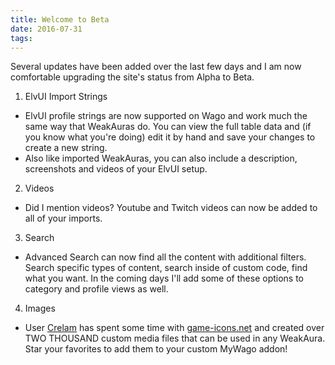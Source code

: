 ```yaml
---
title: Welcome to Beta
date: 2016-07-31
tags:
---
```


Several updates have been added over the last few days and I am now comfortable upgrading the site's status from Alpha to Beta.

1. ElvUI Import Strings
 * ElvUI profile strings are now supported on Wago and work much the same way that WeakAuras do. You can view the full table data and (if you know what you're doing) edit it by hand and save your changes to create a new string.
 * Also like imported WeakAuras, you can also include a description, screenshots and videos of your ElvUI setup.

2. Videos
 * Did I mention videos? Youtube and Twitch videos can now be added to all of your imports.

3. Search
 * Advanced Search can now find all the content with additional filters. Search specific types of content, search inside of custom code, find what you want. In the coming days I'll add some of these options to category and profile views as well.

4. Images
 * User [Crelam](https://wago.io/p/Crelam) has spent some time with [game-icons.net](http://game-icons.net/) and created over TWO THOUSAND custom media files that can be used in any WeakAura. Star your favorites to add them to your custom MyWago addon!